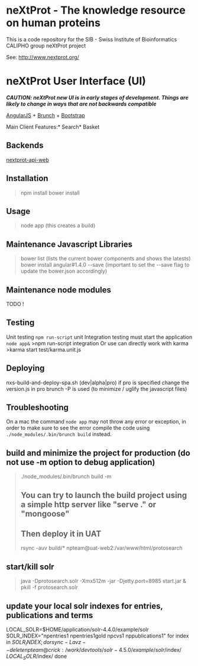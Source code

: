 # neXtProt - The knowledge resource on human proteins

This is a code repository for the SIB - Swiss Institute of Bioinformatics CALIPHO group neXtProt project

See: http://www.nextprot.org/

# neXtProt User Interface (UI)

***CAUTION: neXtProt new UI is in early stages of development. Things are likely to change in ways that are not backwards compatible***

[AngularJS](http://angularjs.org) + [Brunch](http://brunch.io) + [Bootstrap](http://twitter.github.com/bootstrap/)

Main Client Features:* Search* Basket

Backends
--------

[nextprot-api-web](https://github.com/calipho-sib/nextprot-api-web)

Installation
------------

> npm install
> bower install

Usage
-----

> node app (this creates a build)

Maintenance Javascript Libraries
-------

> bower list (lists the current bower components and shows the latests)
> bower install angular#1.4.0 --save (important to set the --save flag to update the bower.json accordingly)

Maintenance node modules
-------

TODO !

Testing
-------

Unit testing `npm run-script` unit Integration testing must start the application `node app&` >npm run-script integration Or use can directly work with karma >karma start test/karma.unit.js

Deploying
---------

nxs-build-and-deploy-spa.sh (dev|alpha|pro) if pro is specified change the version.js
in pro brunch -P is used (to minimize / uglify the javascript files)

Troubleshooting
---------------

On a mac the command `node app` may not throw any error or exception, in order to make sure to see the error compile the code using `./node_modules/.bin/brunch build` instead.

build and minimize the project for production (do not use -m option to debug application)
-----------------------------------------------------------------------------------------

> ./node_modules/.bin/brunch build -m
>
> You can try to launch the build project using a simple http server like "serve ." or "mongoose"
> -----------------------------------------------------------------------------------------------
>
> Then deploy it in UAT
> ---------------------
>
> rsync -auv build/* npteam@uat-web2:/var/www/html/protosearch

start/kill solr
---------------

> java -Dprotosearch.solr -Xmx512m -jar -Djetty.port=8985 start.jar & pkill -f protosearch.solr

update your local solr indexes for entries, publications and terms
------------------------------------------------------------------

LOCAL_SOLR=$HOME/application/solr-4.4.0/example/solr SOLR_INDEX="npentries1 npentries1gold npcvs1 nppublications1" for index in $SOLR_INDEX; do rsync -Lavz --delete npteam@crick:/work/devtools/solr-4.5.0/example/solr/$index/ $LOCAL_SOLR/$index/ done
